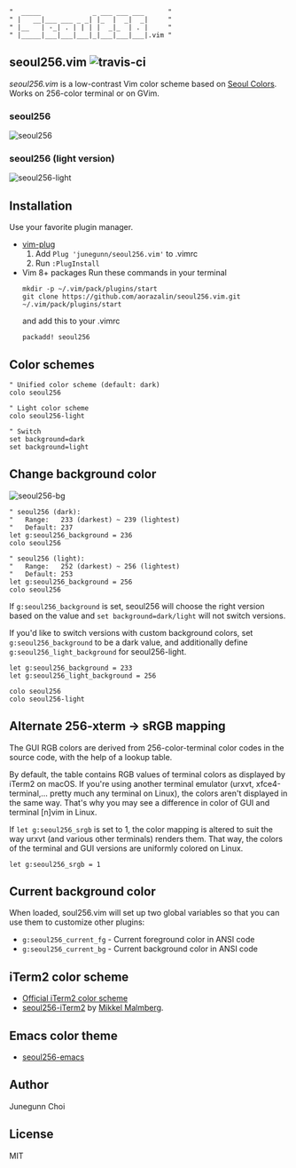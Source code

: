 ```
"  _____             _ ___ ___ ___      "
" |   __|___ ___ _ _| |_  |  _|  _|     "
" |__   | -_| . | | | |  _|_  | . |     "
" |_____|___|___|___|_|___|___|___|.vim "
```

seoul256.vim ![travis-ci](https://travis-ci.org/junegunn/seoul256.vim.svg?branch=master)
------------

*seoul256.vim* is a low-contrast Vim color scheme based on [Seoul Colors](http://www.seoul.go.kr/v2012/seoul/symbol/color.html).
Works on 256-color terminal or on GVim.

### seoul256

![seoul256](https://raw.github.com/junegunn/i/master/seoul256.png)

### seoul256 (light version)

![seoul256-light](https://raw.github.com/junegunn/i/master/seoul256-light.png)

Installation
------------

Use your favorite plugin manager.

- [vim-plug](https://github.com/junegunn/vim-plug)
  1. Add `Plug 'junegunn/seoul256.vim'` to .vimrc
  2. Run `:PlugInstall`
- Vim 8+ packages
  Run these commands in your terminal
  ```
  mkdir -p ~/.vim/pack/plugins/start
  git clone https://github.com/aorazalin/seoul256.vim.git ~/.vim/pack/plugins/start
  ```
  and add this to your .vimrc
  ```
  packadd! seoul256
  ```

Color schemes
-------------

```vim
" Unified color scheme (default: dark)
colo seoul256

" Light color scheme
colo seoul256-light

" Switch
set background=dark
set background=light
```

Change background color
-----------------------

![seoul256-bg](https://raw.github.com/junegunn/i/master/seoul256-bg.png)

```vim
" seoul256 (dark):
"   Range:   233 (darkest) ~ 239 (lightest)
"   Default: 237
let g:seoul256_background = 236
colo seoul256

" seoul256 (light):
"   Range:   252 (darkest) ~ 256 (lightest)
"   Default: 253
let g:seoul256_background = 256
colo seoul256
```

If `g:seoul256_background` is set, seoul256 will choose the right version based
on the value and `set background=dark/light` will not switch versions.

If you'd like to switch versions with custom background colors, set
`g:seoul256_background` to be a dark value, and additionally define
`g:seoul256_light_background` for seoul256-light.

```vim
let g:seoul256_background = 233
let g:seoul256_light_background = 256

colo seoul256
colo seoul256-light
```

Alternate 256-xterm -> sRGB mapping
-------------------------------------

The GUI RGB colors are derived from 256-color-terminal color codes in the
source code, with the help of a lookup table.

By default, the table contains RGB values of terminal colors as displayed by
iTerm2 on macOS. If you're using another terminal emulator (urxvt,
xfce4-terminal,... pretty much any terminal on Linux), the colors aren't
displayed in the same way. That's why you may see a difference in color of GUI
and terminal [n]vim in Linux.

If `let g:seoul256_srgb` is set to 1, the color mapping is altered
to suit the way urxvt (and various other terminals) renders them. That way, the
colors of the terminal and GUI versions are uniformly colored on Linux.

```vim
let g:seoul256_srgb = 1
```

Current background color
------------------------

When loaded, soul256.vim will set up two global variables so that you can use
them to customize other plugins:

- `g:seoul256_current_fg` - Current foreground color in ANSI code
- `g:seoul256_current_bg` - Current background color in ANSI code

iTerm2 color scheme
-------------------

- [Official iTerm2 color scheme](iterm2)
- [seoul256-iTerm2](https://github.com/mikker/seoul256-iTerm2) by
[Mikkel Malmberg](https://github.com/mikker).

Emacs color theme
-----------------

- [seoul256-emacs](https://github.com/anandpiyer/seoul256-emacs)

Author
------

Junegunn Choi

License
-------

MIT
